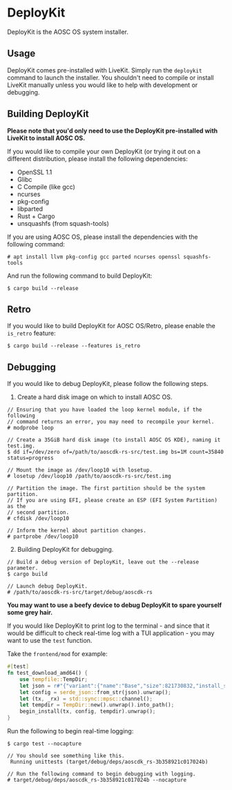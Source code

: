 # DeployKit

DeployKit is the AOSC OS system installer.

## Usage

DeployKit comes pre-installed with LiveKit. Simply run the `deploykit` command
to launch the installer. You shouldn't need to compile or install LiveKit
manually unless you would like to help with development or debugging.

## Building DeployKit

**Please note that you'd only need to use the DeployKit pre-installed with
LiveKit to install AOSC OS.**

If you would like to compile your own DeployKit (or trying it out on a
different distribution, please install the following dependencies:

- OpenSSL 1.1
- Glibc
- C Compile (like gcc)
- ncurses
- pkg-config
- libparted
- Rust + Cargo
- unsquashfs (from squash-tools)

If you are using AOSC OS, please install the dependencies with the following
command:

```
# apt install llvm pkg-config gcc parted ncurses openssl squashfs-tools

```

And run the following command to build DeployKit:

```
$ cargo build --release
```

## Retro

If you would like to build DeployKit for AOSC OS/Retro, please enable the
`is_retro` feature:

```
$ cargo build --release --features is_retro
```

## Debugging

If you would like to debug DeployKit, please follow the following steps.

1. Create a hard disk image on which to install AOSC OS.

```
// Ensuring that you have loaded the loop kernel module, if the following
// command returns an error, you may need to recompile your kernel.
# modprobe loop

// Create a 35GiB hard disk image (to install AOSC OS KDE), naming it test.img.
$ dd if=/dev/zero of=/path/to/aoscdk-rs-src/test.img bs=1M count=35840 status=progress

// Mount the image as /dev/loop10 with losetup.
# losetup /dev/loop10 /path/to/aoscdk-rs-src/test.img

// Partition the image. The first partition should be the system partition.
// If you are using EFI, please create an ESP (EFI System Partition) as the
// second partition.
# cfdisk /dev/loop10

// Inform the kernel about partition changes.
# partprobe /dev/loop10
```

2. Building DeployKit for debugging.

```
// Build a debug version of DeployKit, leave out the --release parameter.
$ cargo build

// Launch debug DeployKit.
# /path/to/aoscdk-rs-src/target/debug/aoscdk-rs
```

**You may want to use a beefy device to debug DeployKit to spare yourself some
grey hair.**

If you would like DeployKit to print log to the terminal - and since that it
would be difficult to check real-time log with a TUI application - you may want
to use the `test` function.

Take the `frontend/mod` for example:

```Rust
#[test]
fn test_download_amd64() {
    use tempfile::TempDir;
    let json = r#"{"variant":{"name":"Base","size":821730832,"install_size":4157483520,"date":"20210602","sha256sum":"b5a5b9d889888a0e4f16b9f299b8a820ae2c8595aa363eb1e797d32ed0e957ed","url":"os-amd64/base/aosc-os_base_20210602_amd64.tar.xz"},"partition":{"path":"/dev/loop0p1","parent_path":"/dev/loop0","fs_type":"ext4","size":3145728},"mirror":{"name":"Beijing Foreign Studies University","name-tr":"bfsu-name","loc":"China","loc-tr":"bfsu-loc","url":"https://mirrors.bfsu.edu.cn/anthon/aosc-os/"},"user":"test","password":"test","hostname":"test","locale":"","continent":"Asia","city":"Shanghai","tc":"UTC"}"#;
    let config = serde_json::from_str(json).unwrap();
    let (tx, _rx) = std::sync::mpsc::channel();
    let tempdir = TempDir::new().unwrap().into_path();
    begin_install(tx, config, tempdir).unwrap();
}
```

Run the following to begin real-time logging:

```
$ cargo test --nocapture

// You should see something like this.
 Running unittests (target/debug/deps/aoscdk_rs-3b358921c017024b)

// Run the following command to begin debugging with logging.
# target/debug/deps/aoscdk_rs-3b358921c017024b --nocapture
```
